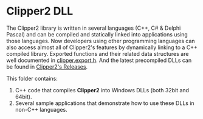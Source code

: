 # Clipper2 DLL

The Clipper2 library is written in several languages (C++, C# & Delphi Pascal) and can be compiled and statically linked into applications using those languages. Now developers using other programming languages can also access almost all of Clipper2's features by dynamically linking to a C++ compiled library. Exported functions and their related data structures are well documented in [clipper.export.h](https://github.com/AngusJohnson/Clipper2/blob/main/CPP/Clipper2Lib/include/clipper2/clipper.export.h). And the latest precompiled DLLs can be found in [Clipper2's Releases](https://github.com/AngusJohnson/Clipper2/releases).

This folder contains: 
1.   C++ code that compiles **Clipper2** into Windows DLLs (both 32bit and 64bit).
2.   Several sample applications that demonstrate how to use these DLLs in non-C++ languages.

